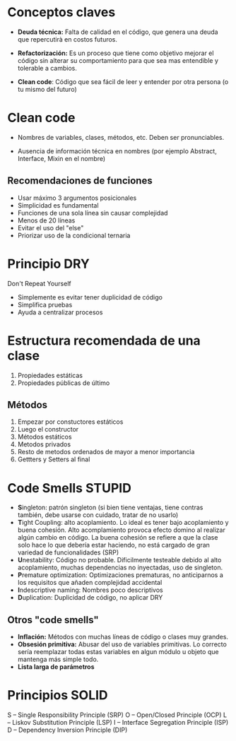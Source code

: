 # Conceptos claves

- **Deuda técnica:** Falta de calidad en el código, que genera una deuda que repercutirà en costos futuros.


- **Refactorización:** Es un proceso que tiene como objetivo mejorar el código sin alterar su comportamiento para que sea mas entendible y tolerable a cambios.

- **Clean code**: Código que sea fácil de leer y entender por otra persona (o tu mismo del futuro)

# Clean code

- Nombres de variables, clases, métodos, etc. Deben ser pronunciables.

- Ausencia de información técnica en nombres (por ejemplo Abstract, Interface, Mixin en el nombre)



## Recomendaciones de funciones

- Usar máximo 3 argumentos posicionales
- Simplicidad es fundamental
- Funciones de una sola línea sin causar complejidad
- Menos de 20 líneas
- Evitar el uso del "else"
- Priorizar uso de la condicional ternaria


# Principio DRY

Don't Repeat Yourself

- Simplemente es evitar tener duplicidad de código
- Simplifica pruebas
- Ayuda a centralizar procesos


# Estructura recomendada de una clase

1. Propiedades estáticas
2. Propiedades públicas de último

## Métodos

1. Empezar por constuctores estáticos
2. Luego el constructor
3. Métodos estáticos
4. Metodos privados
5. Resto de metodos ordenados de mayor a menor importancia
6. Gettters y Setters al final


# Code Smells STUPID

- **S**ingleton: patrón singleton (si bien tiene ventajas, tiene contras también, debe usarse con cuidado, tratar de no usarlo)
- **T**ight Coupling: alto acoplamiento. Lo ideal es tener bajo acoplamiento y buena cohesión. Alto acomplamiento provoca efecto domino al realizar algún cambio en código. La buena cohesión se refiere a que la clase solo hace lo que debería estar haciendo, no está cargado de gran variedad de funcionalidades (SRP)
- **U**nestability: Código no probable. Dificilmente testeable debido al alto acoplamiento, muchas dependencias no inyectadas, uso de singleton.
- **P**remature optimization: Optimizaciones prematuras, no anticiparnos a los requisitos que añaden complejidad accidental
- **I**ndescriptive naming: Nombres poco descriptivos
- **D**uplication: Duplicidad de código, no aplicar DRY


## Otros "code smells"

- **Inflación:** Métodos con muchas líneas de código o clases muy grandes.
- **Obsesión primitiva:** Abusar del uso de variables primitivas. Lo correcto sería reemplazar todas estas variables en algun módulo u objeto que mantenga más simple todo.
- **Lista larga de parámetros** 


# Principios SOLID

S – Single Responsibility Principle (SRP)
O – Open/Closed Principle (OCP)
L – Liskov Substitution Principle (LSP)
I – Interface Segregation Principle (ISP)
D – Dependency Inversion Principle (DIP)


